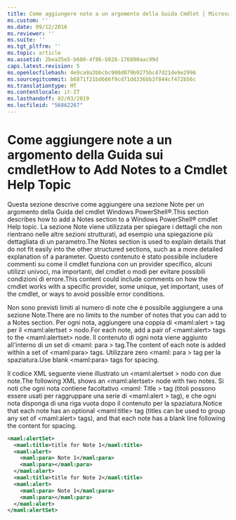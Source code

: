 ```yaml
---
title: Come aggiungere note a un argomento della Guida Cmdlet | Microsoft Docs
ms.custom: ''
ms.date: 09/12/2016
ms.reviewer: ''
ms.suite: ''
ms.tgt_pltfrm: ''
ms.topic: article
ms.assetid: 2bea35e5-b680-4f86-b928-176890aac99d
caps.latest.revision: 5
ms.openlocfilehash: 4e9ca9a3bbcbc900d079b9275bc47d21de9e2996
ms.sourcegitcommit: b6871f21bd666f9cd71dd336bb3f844cf472b56c
ms.translationtype: MT
ms.contentlocale: it-IT
ms.lasthandoff: 02/03/2019
ms.locfileid: "56862267"
---
```

# <a name="how-to-add-notes-to-a-cmdlet-help-topic"></a><span data-ttu-id="9ab03-102">Come aggiungere note a un argomento della Guida sui cmdlet</span><span class="sxs-lookup"><span data-stu-id="9ab03-102">How to Add Notes to a Cmdlet Help Topic</span></span>

<span data-ttu-id="9ab03-103">Questa sezione descrive come aggiungere una sezione Note per un argomento della Guida del cmdlet Windows PowerShell®.</span><span class="sxs-lookup"><span data-stu-id="9ab03-103">This section describes how to add a Notes section to a Windows PowerShell® cmdlet Help topic.</span></span> <span data-ttu-id="9ab03-104">La sezione Note viene utilizzata per spiegare i dettagli che non rientrano nelle altre sezioni strutturati, ad esempio una spiegazione più dettagliata di un parametro.</span><span class="sxs-lookup"><span data-stu-id="9ab03-104">The Notes section is used to explain details that do not fit easily into the other structured sections, such as a more detailed explanation of a parameter.</span></span> <span data-ttu-id="9ab03-105">Questo contenuto è stato possibile includere commenti su come il cmdlet funziona con un provider specifico, alcuni utilizzi univoci, ma importanti, del cmdlet o modi per evitare possibili condizioni di errore.</span><span class="sxs-lookup"><span data-stu-id="9ab03-105">This content could include comments on how the cmdlet works with a specific provider, some unique, yet important, uses of the cmdlet, or ways to avoid possible error conditions.</span></span>

<span data-ttu-id="9ab03-106">Non sono previsti limiti al numero di note che è possibile aggiungere a una sezione Note.</span><span class="sxs-lookup"><span data-stu-id="9ab03-106">There are no limits to the number of notes that you can add to a Notes section.</span></span> <span data-ttu-id="9ab03-107">Per ogni nota, aggiungere una coppia di \<maml:alert > tag per il \<maml:alertset > nodo.</span><span class="sxs-lookup"><span data-stu-id="9ab03-107">For each note, add a pair of \<maml:alert> tags to the \<maml:alertset> node.</span></span> <span data-ttu-id="9ab03-108">Il contenuto di ogni nota viene aggiunto all'interno di un set di \<maml: para > tag.</span><span class="sxs-lookup"><span data-stu-id="9ab03-108">The content of each note is added within a set of \<maml:para> tags.</span></span> <span data-ttu-id="9ab03-109">Utilizzare zero \<maml: para > tag per la spaziatura.</span><span class="sxs-lookup"><span data-stu-id="9ab03-109">Use blank \<maml:para> tags for spacing.</span></span>

<span data-ttu-id="9ab03-110">Il codice XML seguente viene illustrato un \<maml:alertset > nodo con due note.</span><span class="sxs-lookup"><span data-stu-id="9ab03-110">The following XML shows an \<maml:alertset> node with two notes.</span></span> <span data-ttu-id="9ab03-111">Si noti che ogni nota contiene facoltativo \<maml: Title > tag (titoli possono essere usati per raggruppare una serie di \<maml:alert > tag), e che ogni nota disponga di una riga vuota dopo il contenuto per la spaziatura.</span><span class="sxs-lookup"><span data-stu-id="9ab03-111">Notice that each note has an optional \<maml:title> tag (titles can be used to group any set of \<maml:alert> tags), and that each note has a blank line following the content for spacing.</span></span>

```xml
<maml:alertSet>
  <maml:title>title for Note 1</maml:title>
  <maml:alert>
    <maml:para> Note 1</maml:para>
    <maml:para></maml:para>
  </maml:alert>
  <maml:title>title for Note 2</maml:title>
  <maml:alert>
    <maml:para> Note 1</maml:para>
    <maml:para></maml:para>
  </maml:alert>
</maml:alertSet>
```



